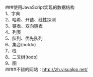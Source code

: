 ###使用JavaScript实现的数据结构  
1、字典  
2、哈希、开链、线性探测  
3、链表、双向链表  
4、列表  
5、队列、优先队列  
6、集合(notdo)  
7、栈  
8、二叉树(todo)  
9、图  
####不错的网站：http://zh.visualgo.net/  
